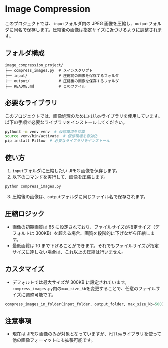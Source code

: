# Image Compression

このプロジェクトでは、`input`フォルダ内の JPEG 画像を圧縮し、`output`フォルダに同名で保存します。圧縮後の画像は指定サイズに近づけるように調整されます。

## フォルダ構成

```
image_compression_project/
├── compress_images.py  # メインスクリプト
├── input/              # 圧縮前の画像を保存するフォルダ
├── output/             # 圧縮後の画像を保存するフォルダ
├── README.md           # このファイル
```

## 必要なライブラリ

このプロジェクトでは、画像処理のために`Pillow`ライブラリを使用しています。以下の手順で必要なライブラリをインストールしてください。

```bash
python3 -m venv venv  # 仮想環境を作成
source venv/bin/activate  # 仮想環境を有効化
pip install Pillow  # 必要なライブラリをインストール
```

## 使い方

1. `input`フォルダに圧縮したい JPEG 画像を保存します。
2. 以下のコマンドを実行して、画像を圧縮します。

```bash
python compress_images.py
```

3. 圧縮後の画像は、`output`フォルダに同じファイル名で保存されます。

## 圧縮ロジック

- 画像の初期画質は 85 に設定されており、ファイルサイズが指定サイズ（デフォルトは 300KB）を超える場合、画質を段階的に下げながら圧縮します。
- 最低画質は 10 まで下げることができます。それでもファイルサイズが指定サイズに達しない場合は、これ以上の圧縮は行いません。

## カスタマイズ

- デフォルトでは最大サイズが 300KB に設定されています。`compress_images.py`内の`max_size_kb`を変更することで、任意のファイルサイズに調整可能です。

```python
compress_images_in_folder(input_folder, output_folder, max_size_kb=500)  # 500KBまで圧縮する場合
```

## 注意事項

- 現在は JPEG 画像のみが対象となっていますが、`Pillow`ライブラリを使って他の画像フォーマットにも拡張可能です。
